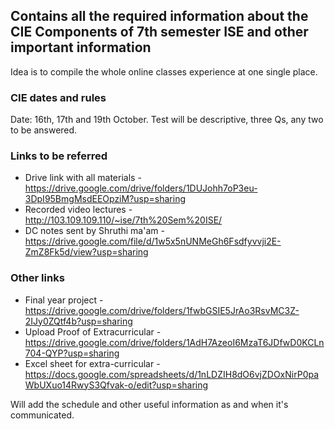## Contains all the required information about the CIE Components of 7th semester ISE and other important information
Idea is to compile the whole online classes experience at one single place.

### CIE dates and rules 
Date: 16th, 17th and 19th October. Test will be descriptive, three Qs, any two to be answered.

### Links to be referred
- Drive link with all materials - https://drive.google.com/drive/folders/1DUJohh7oP3eu-3DpI95BmgMsdEEOpziM?usp=sharing
- Recorded video lectures - http://103.109.109.110/~ise/7th%20Sem%20ISE/
- DC notes sent by Shruthi ma'am - https://drive.google.com/file/d/1w5x5nUNMeGh6Fsdfyvvji2E-ZmZ8Fk5d/view?usp=sharing

### Other links 
- Final year project - https://drive.google.com/drive/folders/1fwbGSIE5JrAo3RsvMC3Z-2IJy0ZQtf4b?usp=sharing
- Upload Proof of Extracurricular - https://drive.google.com/drive/folders/1AdH7AzeoI6MzaT6JDfwD0KCLn704-QYP?usp=sharing
- Excel sheet for extra-curricular - https://docs.google.com/spreadsheets/d/1nLDZIH8dO6vjZDOxNirP0paWbUXuo14RwyS3Qfvak-o/edit?usp=sharing

Will add the schedule and other useful information as and when it's communicated.
